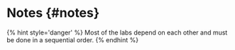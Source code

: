 # Notes {#notes}

{% hint style='danger' %}
Most of the labs depend on each other and must be done in a sequential order.
{% endhint %}